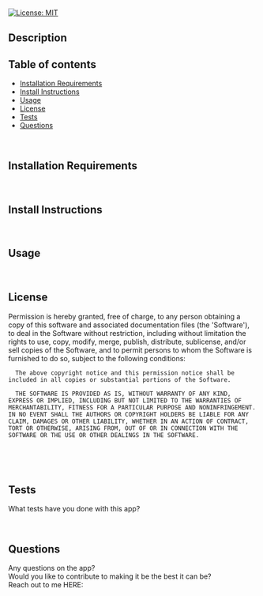 # 

[![License: MIT](https://img.shields.io/badge/License-MIT-yellow.svg)](https://opensource.org/licenses/MIT)

## Description
<!-- create line breaks -->



## Table of contents  

- [Installation Requirements](#installation-requirements)  
- [Install Instructions](#install-instructions)  
- [Usage](#usage)  
- [License](#license)    
- [Tests](#tests)  
- [Questions](#questions)   

&nbsp;

## Installation Requirements 



&nbsp;

## Install Instructions 


&nbsp;

## Usage



&nbsp;

## License
<!-- displays badge near top of readme -->
Permission is hereby granted, free of charge, to any person obtaining a copy of this software and associated documentation files (the 'Software'), to deal in the Software without restriction, including without limitation the rights to use, copy, modify, merge, publish, distribute, sublicense, and/or sell copies of the Software, and to permit persons to whom the Software is furnished to do so, subject to the following conditions:

      The above copyright notice and this permission notice shall be included in all copies or substantial portions of the Software.
      
      THE SOFTWARE IS PROVIDED AS IS, WITHOUT WARRANTY OF ANY KIND, EXPRESS OR IMPLIED, INCLUDING BUT NOT LIMITED TO THE WARRANTIES OF MERCHANTABILITY, FITNESS FOR A PARTICULAR PURPOSE AND NONINFRINGEMENT. IN NO EVENT SHALL THE AUTHORS OR COPYRIGHT HOLDERS BE LIABLE FOR ANY CLAIM, DAMAGES OR OTHER LIABILITY, WHETHER IN AN ACTION OF CONTRACT, TORT OR OTHERWISE, ARISING FROM, OUT OF OR IN CONNECTION WITH THE SOFTWARE OR THE USE OR OTHER DEALINGS IN THE SOFTWARE.
      

&nbsp;

&nbsp;

## Tests
What tests have you done with this app?

&nbsp;

## Questions
Any questions on the app?   
Would you like to contribute to making it be the best it can be?  
Reach out to me HERE:  
  
  
  
  
  
   
